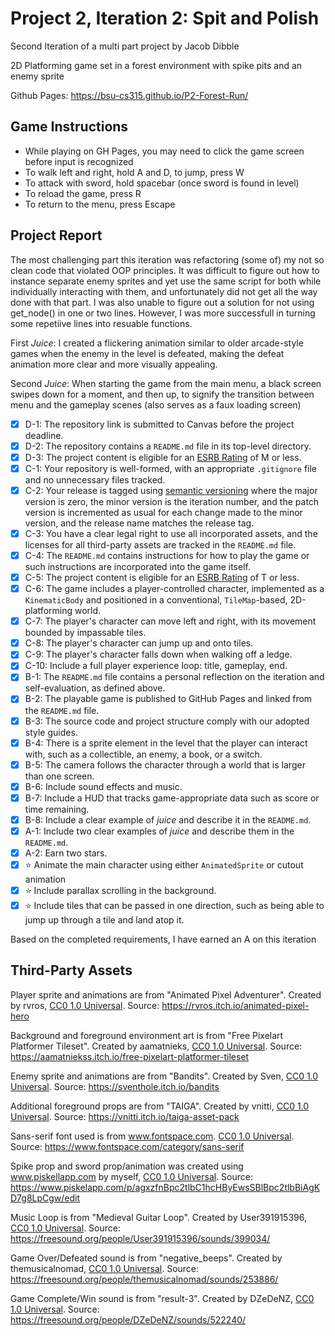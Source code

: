 # Project 2, Iteration 2: Spit and Polish
Second Iteration of a multi part project by Jacob Dibble

2D Platforming game set in a forest environment with spike pits and an enemy sprite

Github Pages: https://bsu-cs315.github.io/P2-Forest-Run/

## Game Instructions
- While playing on GH Pages, you may need to click the game screen before input is recognized
- To walk left and right, hold A and D, to jump, press W
- To attack with sword, hold spacebar (once sword is found in level)
- To reload the game, press R
- To return to the menu, press Escape

## Project Report
The most challenging part this iteration was refactoring (some of) my not so clean code that violated OOP principles. It was difficult to figure out how to instance separate enemy sprites and yet use the same script for both while individually interacting with them, and unfortunately did not get all the way done with that part. I was also unable to figure out a solution for not using get_node() in one or two lines. However, I was more successfull in turning some repetiive lines into resuable functions. 

First <em>Juice</em>: I created a flickering animation similar to older arcade-style games when the enemy in the level is defeated, making the defeat animation more clear and more visually appealing.

Second <em>Juice</em>: When starting the game from the main menu, a black screen swipes down for a moment, and then up, to signify the transition between menu and the gameplay scenes (also serves as a faux loading screen)

- [X] D-1: The repository link is submitted to Canvas before the project deadline.
- [X] D-2: The repository contains a <code>README.md</code> file in its top-level directory.
- [X] D-3: The project content is eligible for an <a href="https://www.esrb.org/ratings-guide/">ESRB Rating</a> of M or less.
- [X] C-1: Your repository is well-formed, with an appropriate <code>.gitignore</code> file and no unnecessary files tracked.
- [X] C-2: Your release is tagged using <a href="https://semver.org/">semantic versioning</a> where the major version is zero, the minor version is the iteration number, and the patch version is incremented as usual for each change made to the minor version, and the release name matches the release tag.
- [X] C-3: You have a clear legal right to use all incorporated assets, and the licenses for all third-party assets are tracked in the <code>README.md</code> file.
- [X] C-4: The <code>README.md</code> contains instructions for how to play the game or such instructions are incorporated into the game itself.
- [X] C-5: The project content is eligible for an <a href="https://www.esrb.org/ratings-guide/">ESRB Rating</a> of T or less.
- [X] C-6: The game includes a player-controlled character, implemented as a <code>KinematicBody</code> and positioned in a conventional, <code>TileMap</code>-based, 2D-platforming world.
- [X] C-7: The player's character can move left and right, with its movement bounded by impassable tiles.
- [X] C-8: The player's character can jump up and onto tiles.
- [X] C-9: The player's character falls down when walking off a ledge.
- [X] C-10: Include a full player experience loop: title, gameplay, end.
- [X] B-1: The <code>README.md</code> file contains a personal reflection on the iteration and self-evaluation, as defined above.
- [X] B-2: The playable game is published to GitHub Pages and linked from the <code>README.md</code> file.
- [X] B-3: The source code and project structure comply with our adopted style guides.
- [X] B-4: There is a sprite element in the level that the player can interact with, such as a collectible, an enemy, a book, or a switch.
- [X] B-5: The camera follows the character through a world that is larger than one screen.
- [X] B-6: Include sound effects and music.
- [X] B-7: Include a HUD that tracks game-appropriate data such as score or time remaining.
- [X] B-8: Include a clear example of <em>juice</em> and describe it in the <code>README.md</code>.
- [X] A-1: Include two clear examples of <em>juice</em> and describe them in the <code>README.md</code>.
- [X] A-2: Earn two stars.
- [X] ⭐ Animate the main character using either <code>AnimatedSprite</code> or cutout animation
- [X] ⭐ Include parallax scrolling in the background.
- [X] ⭐ Include tiles that can be passed in one direction, such as being able to jump up through a tile and land atop it.

Based on the completed requirements, I have earned an A on this iteration

## Third-Party Assets

Player sprite and animations are from "Animated Pixel Adventurer". Created by rvros,
[CC0 1.0 Universal](http://creativecommons.org/publicdomain/zero/1.0/). Source: https://rvros.itch.io/animated-pixel-hero

Background and foreground environment art is from "Free Pixelart Platformer Tileset". Created by aamatnieks,
[CC0 1.0 Universal](http://creativecommons.org/publicdomain/zero/1.0/). Source: https://aamatniekss.itch.io/free-pixelart-platformer-tileset

Enemy sprite and animations are from "Bandits". Created by Sven,
[CC0 1.0 Universal](http://creativecommons.org/publicdomain/zero/1.0/). Source: https://sventhole.itch.io/bandits

Additional foreground props are from "TAIGA". Created by vnitti,
[CC0 1.0 Universal](http://creativecommons.org/publicdomain/zero/1.0/). Source: https://vnitti.itch.io/taiga-asset-pack

Sans-serif font used is from www.fontspace.com. 
[CC0 1.0 Universal](http://creativecommons.org/publicdomain/zero/1.0/). Source: https://www.fontspace.com/category/sans-serif

Spike prop and sword prop/animation was created using www.piskellapp.com by myself,
[CC0 1.0 Universal](http://creativecommons.org/publicdomain/zero/1.0/). Source: https://www.piskelapp.com/p/agxzfnBpc2tlbC1hcHByEwsSBlBpc2tlbBiAgKD7g8LpCgw/edit

Music Loop is from "Medieval Guitar Loop". Created by User391915396, [CC0 1.0 Universal](http://creativecommons.org/publicdomain/zero/1.0/). Source: https://freesound.org/people/User391915396/sounds/399034/

Game Over/Defeated sound is from "negative_beeps". Created by themusicalnomad, [CC0 1.0 Universal](http://creativecommons.org/publicdomain/zero/1.0/). Source: https://freesound.org/people/themusicalnomad/sounds/253886/

Game Complete/Win sound is from "result-3". Created by DZeDeNZ, [CC0 1.0 Universal](http://creativecommons.org/publicdomain/zero/1.0/). Source: https://freesound.org/people/DZeDeNZ/sounds/522240/